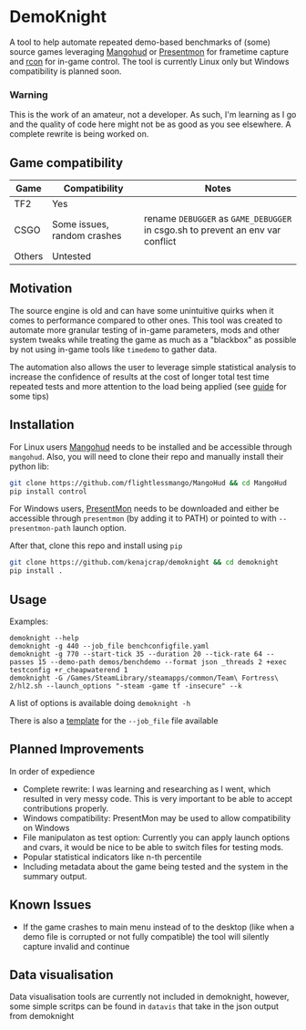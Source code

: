 # DemoKnight
A tool to help automate repeated demo-based benchmarks of (some) source games leveraging [Mangohud](https://github.com/flightlessmango/MangoHud) or [Presentmon](https://github.com/GameTechDev/PresentMon) for frametime capture and [rcon](https://github.com/conqp/rcon) for in-game control. The tool is currently Linux only but Windows compatibility is planned soon.

### Warning
This is the work of an amateur, not a developer. As such, I'm learning as I go and the quality of code here might not be as good as you see elsewhere. A complete rewrite is being worked on.

## Game compatibility
|  Game  | Compatibility | Notes|
|--------|---------------|------|
| TF2    | Yes           |      |
| CSGO   | Some issues, random crashes  |rename `DEBUGGER` as `GAME_DEBUGGER` in csgo.sh to prevent an env var conflict  |
| Others | Untested      |      |

## Motivation
The source engine is old and can have some unintuitive quirks when it comes to performance compared to other ones. This tool was created to automate more granular testing of in-game parameters, mods and other system tweaks while treating the game as much as a "blackbox" as possible by not using in-game tools like `timedemo` to gather data.

The automation also allows the user to leverage simple statistical analysis to increase the confidence of results at the cost of longer total test time repeated tests and more attention to the load being applied (see [guide]() for some tips)

## Installation
For Linux users [Mangohud](https://github.com/flightlessmango/MangoHud) needs to be installed and be accessible through `mangohud`.
Also, you will need to clone their repo and manually install their python lib:
```bash
git clone https://github.com/flightlessmango/MangoHud && cd MangoHud
pip install control
```

For Windows users, [PresentMon](https://github.com/GameTechDev/PresentMon) needs to be downloaded and either be accessible through `presentmon` (by adding it to PATH) or pointed to with `--presentmon-path` launch option.

After that, clone this repo and install using `pip`
```bash
git clone https://github.com/kenajcrap/demoknight && cd demoknight
pip install .
```
## Usage
Examples:
```
demoknight --help
demoknight -g 440 --job_file benchconfigfile.yaml
demoknight -g 770 --start-tick 35 --duration 20 --tick-rate 64 --passes 15 --demo-path demos/benchdemo --format json _threads 2 +exec testconfig +r_cheapwaterend 1
demoknight -G /Games/SteamLibrary/steamapps/common/Team\ Fortress\ 2/hl2.sh --launch_options "-steam -game tf -insecure" --k
```
A list of options is available doing `demoknight -h`

There is also a [template]() for the `--job_file` file available
## Planned Improvements
In order of expedience

- Complete rewrite: I was learning and researching as I went, which resulted in very messy code. This is very important to be able to accept contributions properly.
- Windows compatibility: PresentMon may be used to allow compatibility on Windows
- File manipulaton as test option: Currently you can apply launch options and cvars, it would be nice to be able to switch files for testing mods.
- Popular statistical indicators like n-th percentile
- Including metadata about the game being tested and the system in the summary output.

## Known Issues
- If the game crashes to main menu instead of to the desktop (like when a demo file is corrupted or not fully compatible) the tool will silently capture invalid and continue
## Data visualisation
Data visualisation tools are currently not included in demoknight, however, some simple scritps can be found in `datavis` that take in the json output from demoknight

